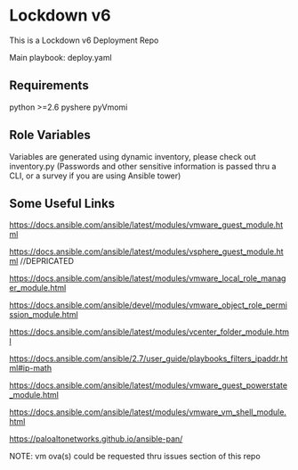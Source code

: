 Lockdown v6
=========
This is a Lockdown v6 Deployment Repo

Main playbook: deploy.yaml

Requirements
------------

python >=2.6
pyshere
pyVmomi

Role Variables
--------------

Variables are generated using dynamic inventory, please check out inventory.py
(Passwords and other sensitive information is passed thru a CLI, or a survey if you are using Ansible tower)


Some Useful Links
------------------
https://docs.ansible.com/ansible/latest/modules/vmware_guest_module.html

https://docs.ansible.com/ansible/latest/modules/vsphere_guest_module.html //DEPRICATED

https://docs.ansible.com/ansible/latest/modules/vmware_local_role_manager_module.html

https://docs.ansible.com/ansible/devel/modules/vmware_object_role_permission_module.html

https://docs.ansible.com/ansible/latest/modules/vcenter_folder_module.html

https://docs.ansible.com/ansible/2.7/user_guide/playbooks_filters_ipaddr.html#ip-math

https://docs.ansible.com/ansible/latest/modules/vmware_guest_powerstate_module.html

https://docs.ansible.com/ansible/latest/modules/vmware_vm_shell_module.html

https://paloaltonetworks.github.io/ansible-pan/

NOTE: vm ova(s) could be requested thru issues section of this repo
